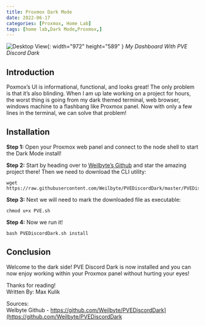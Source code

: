 ```yaml
---
title: Proxmox Dark Mode
date: 2022-06-17
categories: [Proxmox, Home Lab]
tags: [home lab,Dark Mode,Proxmox,]
---
```


![Desktop View](/klabsdev/images/ProxmoxExample.png){: width="972" height="589" }
_My Dashboard With PVE Discord Dark_

## Introduction
Poxmox’s UI is informational, functional, and looks great! The only problem is that it’s also blinding. When I am up late working on a project for hours, the worst thing is going from my dark themed terminal, web browser, windows machine to a flashbang like Proxmox panel. Now with only a few lines in the terminal, we can solve that problem! 

## Installation
**Step 1:** Open your Proxmox web panel and connect to the node shell to start the Dark Mode install!

**Step 2:** Start by heading over to [Weilbyte’s Github](https://github.com/Weilbyte/PVEDiscordDark) and star the amazing project there! Then we need to download the CLI utility:
```console
wget https://raw.githubusercontent.com/Weilbyte/PVEDiscordDark/master/PVEDiscordDark.sh
```

**Step 3:** Next we will need to mark the downloaded file as executable:
```console
chmod u+x PVE.sh
```

**Step 4:** Now we run it!
```console
bash PVEDiscordDark.sh install
```


## Conclusion
Welcome to the dark side! PVE Discord Dark is now installed and you can now enjoy working within your Proxmox panel without hurting your eyes!

Thanks for reading!
<br>
Written By: Max Kulik


Sources:
<br>
Welbyte Github - <https://github.com/Weilbyte/PVEDiscordDark](https://github.com/Weilbyte/PVEDiscordDark>
